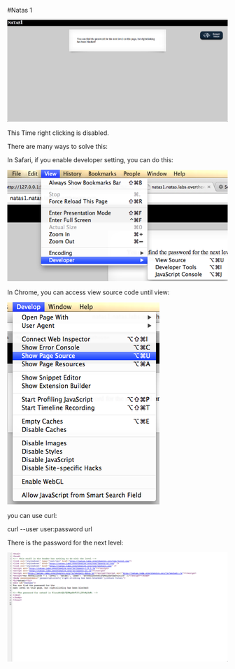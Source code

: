 #Natas 1


![Natas 1](Images/Natas1-0.png)

This Time right clicking is disabled.

There are many ways to solve this:

In Safari, if you enable developer setting, you can do this:

![Natas 1](Images/Natas1-1.png)

In Chrome, you can access view source code until view:

![Natas 1](Images/Natas1-2.png)

you can use curl:

curl --user user:password url

There is the password for the next level:

![Natas 1](Images/Natas1-3.png)




